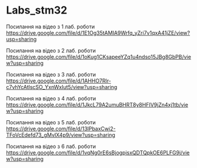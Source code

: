 ﻿# Labs_stm32
Поcилання на відео з 1 лаб. роботи
https://drive.google.com/file/d/1E1Og35tAMIA9Wrfq_yZri7v1qxA41jZE/view?usp=sharing

Поcилання на відео з 2 лаб. роботи
https://drive.google.com/file/d/1oKug1CKsapeeYZq1u4ndso15JBg8GbPB/view?usp=sharing

Поcилання на відео з 3 лаб. роботи
https://drive.google.com/file/d/1AHHO7Rlr-c7vhYcAtlscSO_YxnWxIut5/view?usp=sharing

Поcилання на відео з 4 лаб. роботи
https://drive.google.com/file/d/1JkcL79A2umuBHRT8y8HFIV9jZn4xj1tb/view?usp=sharing

Поcилання на відео з 5 лаб. роботи 
https://drive.google.com/file/d/13lPbaxCwi2-TFoVcEdefd73_gMvIX4p9/view?usp=sharing

Поcилання на відео з 6 лаб. роботи 
https://drive.google.com/file/d/1vqNg0rE6sBjogpjsxQDTQpkOE6PLFG9j/view?usp=sharing